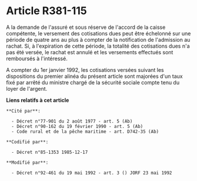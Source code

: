 # Article R381-115

A la demande de l'assuré et sous réserve de l'accord de la caisse compétente, le versement des cotisations dues peut être
échelonné sur une période de quatre ans au plus à compter de la notification de l'admission au rachat. Si, à l'expiration de
cette période, la totalité des cotisations dues n'a pas été versée, le rachat est annulé et les versements effectués sont
remboursés à l'intéressé.

A compter du 1er janvier 1992, les cotisations versées suivant les dispositions du premier alinéa du présent article sont
majorées d'un taux fixé par arrêté du ministre chargé de la sécurité sociale compte tenu du loyer de l'argent.

**Liens relatifs à cet article**

	**Cité par**:

	  - Décret n°77-901 du 2 août 1977 - art. 5 (Ab)
	  - Décret n°90-162 du 19 février 1990 - art. 5 (Ab)
	  - Code rural et de la pêche maritime - art. D742-35 (Ab)

	**Codifié par**:

	  - Décret n°85-1353 1985-12-17

	**Modifié par**:

	  - Décret n°92-461 du 19 mai 1992 - art. 3 () JORF 23 mai 1992

